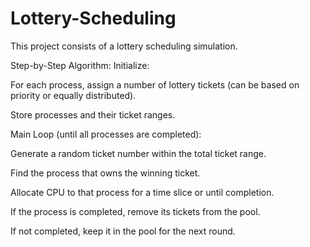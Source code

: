 # Lottery-Scheduling
This project consists of a lottery scheduling simulation.

Step-by-Step Algorithm:
Initialize:

For each process, assign a number of lottery tickets (can be based on priority or equally distributed).

Store processes and their ticket ranges.

Main Loop (until all processes are completed):

Generate a random ticket number within the total ticket range.

Find the process that owns the winning ticket.

Allocate CPU to that process for a time slice or until completion.

If the process is completed, remove its tickets from the pool.

If not completed, keep it in the pool for the next round.
